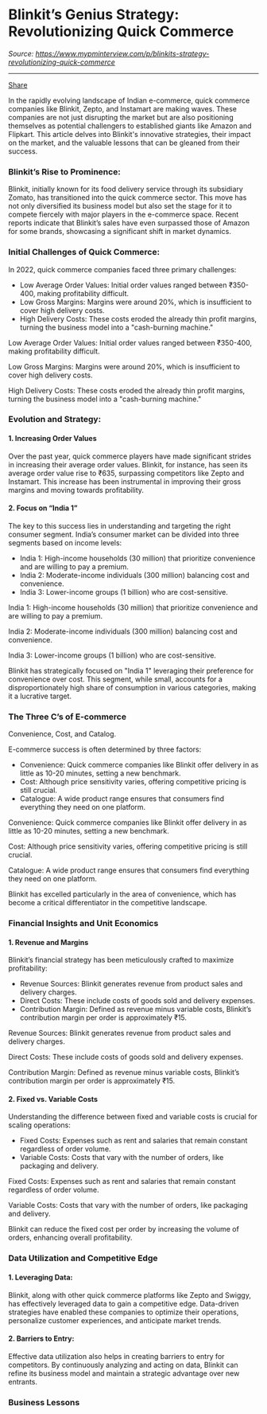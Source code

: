 # Blinkit’s Genius Strategy: Revolutionizing Quick Commerce

*Source: https://www.mypminterview.com/p/blinkits-strategy-revolutionizing-quick-commerce*

---

[Share](https://www.mypminterview.com/p/blinkits-strategy-revolutionizing-quick-commerce?utm_source=substack&utm_medium=email&utm_content=share&action=share)



In the rapidly evolving landscape of Indian e-commerce, quick commerce companies like Blinkit, Zepto, and Instamart are making waves. These companies are not just disrupting the market but are also positioning themselves as potential challengers to established giants like Amazon and Flipkart. This article delves into Blinkit's innovative strategies, their impact on the market, and the valuable lessons that can be gleaned from their success.



### Blinkit’s Rise to Prominence:

Blinkit, initially known for its food delivery service through its subsidiary Zomato, has transitioned into the quick commerce sector. This move has not only diversified its business model but also set the stage for it to compete fiercely with major players in the e-commerce space. Recent reports indicate that Blinkit’s sales have even surpassed those of Amazon for some brands, showcasing a significant shift in market dynamics.



### Initial Challenges of Quick Commerce:

In 2022, quick commerce companies faced three primary challenges:

* Low Average Order Values: Initial order values ranged between ₹350-400, making profitability difficult.
* Low Gross Margins: Margins were around 20%, which is insufficient to cover high delivery costs.
* High Delivery Costs: These costs eroded the already thin profit margins, turning the business model into a "cash-burning machine."

Low Average Order Values: Initial order values ranged between ₹350-400, making profitability difficult.

Low Gross Margins: Margins were around 20%, which is insufficient to cover high delivery costs.

High Delivery Costs: These costs eroded the already thin profit margins, turning the business model into a "cash-burning machine."



### Evolution and Strategy:



#### 1. Increasing Order Values

Over the past year, quick commerce players have made significant strides in increasing their average order values. Blinkit, for instance, has seen its average order value rise to ₹635, surpassing competitors like Zepto and Instamart. This increase has been instrumental in improving their gross margins and moving towards profitability.



#### 2. Focus on “India 1”

The key to this success lies in understanding and targeting the right consumer segment. India’s consumer market can be divided into three segments based on income levels:

* India 1: High-income households (30 million) that prioritize convenience and are willing to pay a premium.
* India 2: Moderate-income individuals (300 million) balancing cost and convenience.
* India 3: Lower-income groups (1 billion) who are cost-sensitive.

India 1: High-income households (30 million) that prioritize convenience and are willing to pay a premium.

India 2: Moderate-income individuals (300 million) balancing cost and convenience.

India 3: Lower-income groups (1 billion) who are cost-sensitive.

Blinkit has strategically focused on "India 1" leveraging their preference for convenience over cost. This segment, while small, accounts for a disproportionately high share of consumption in various categories, making it a lucrative target.



### The Three C’s of E-commerce



Convenience, Cost, and Catalog.

E-commerce success is often determined by three factors:

* Convenience: Quick commerce companies like Blinkit offer delivery in as little as 10-20 minutes, setting a new benchmark.
* Cost: Although price sensitivity varies, offering competitive pricing is still crucial.
* Catalogue: A wide product range ensures that consumers find everything they need on one platform.

Convenience: Quick commerce companies like Blinkit offer delivery in as little as 10-20 minutes, setting a new benchmark.

Cost: Although price sensitivity varies, offering competitive pricing is still crucial.

Catalogue: A wide product range ensures that consumers find everything they need on one platform.

Blinkit has excelled particularly in the area of convenience, which has become a critical differentiator in the competitive landscape.



### Financial Insights and Unit Economics



#### 1. Revenue and Margins

Blinkit’s financial strategy has been meticulously crafted to maximize profitability:

* Revenue Sources: Blinkit generates revenue from product sales and delivery charges.
* Direct Costs: These include costs of goods sold and delivery expenses.
* Contribution Margin: Defined as revenue minus variable costs, Blinkit’s contribution margin per order is approximately ₹15.

Revenue Sources: Blinkit generates revenue from product sales and delivery charges.

Direct Costs: These include costs of goods sold and delivery expenses.

Contribution Margin: Defined as revenue minus variable costs, Blinkit’s contribution margin per order is approximately ₹15.



#### 2. Fixed vs. Variable Costs

Understanding the difference between fixed and variable costs is crucial for scaling operations:

* Fixed Costs: Expenses such as rent and salaries that remain constant regardless of order volume.
* Variable Costs: Costs that vary with the number of orders, like packaging and delivery.

Fixed Costs: Expenses such as rent and salaries that remain constant regardless of order volume.

Variable Costs: Costs that vary with the number of orders, like packaging and delivery.

Blinkit can reduce the fixed cost per order by increasing the volume of orders, enhancing overall profitability.



### Data Utilization and Competitive Edge



#### 1. Leveraging Data:

Blinkit, along with other quick commerce platforms like Zepto and Swiggy, has effectively leveraged data to gain a competitive edge. Data-driven strategies have enabled these companies to optimize their operations, personalize customer experiences, and anticipate market trends.



#### 2. Barriers to Entry:

Effective data utilization also helps in creating barriers to entry for competitors. By continuously analyzing and acting on data, Blinkit can refine its business model and maintain a strategic advantage over new entrants.



### Business Lessons

